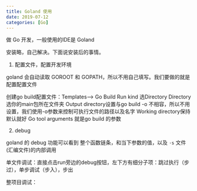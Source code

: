 ```yaml
---
title: Goland 使用
date: 2019-07-12
categories: [Go]
---
```


做 Go 开发，一般使用的IDE是 Goland

安装略，自己解决。下面说安装后的事情。

1. 配置文件，配置开发环境

goland 会自动读取 GOROOT 和 GOPATH，所以不用自己填写。我们要做的就是配置配置文件

创建go build配置文件：Templates--> Go Build
Run kind 选Directory
Directory 选你的main包所在文件夹
Output directory设置与go build -o 不相容，所以不用设置，我们使用-o参数来控制可执行文件的路径以及名字
Working directory保持默认就好
Go tool arguments 就是go build 的参数



2. debug

goland 的 debug 功能可以看到 整个函数链条，和当下参数的值，以及 `·s` 文件(汇编文件)的内部调用

单文件调试：直接点击run旁边的debug按钮，左下方有细分子项：跳过执行（步过），单步调试（步入），步出

整项目调试：